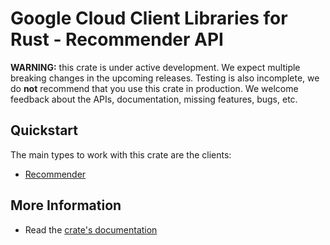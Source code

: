 # Google Cloud Client Libraries for Rust - Recommender API

<!-- Code generated by sidekick. DO NOT EDIT. -->

**WARNING:** this crate is under active development. We expect multiple breaking
changes in the upcoming releases. Testing is also incomplete, we do **not**
recommend that you use this crate in production. We welcome feedback about the
APIs, documentation, missing features, bugs, etc.

## Quickstart

The main types to work with this crate are the clients:

* [Recommender](https://docs.rs/google-cloud-recommender-v1/latest/google_cloud_recommender_v1/client/struct.Recommender.html)

## More Information

* Read the [crate's documentation](https://docs.rs/google-cloud-recommender-v1/latest/google-cloud-recommender-v1)
